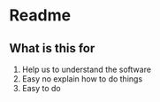 # Readme
## What is this for
1. Help us to understand the software
2. Easy no explain how to do things
3. Easy to do

